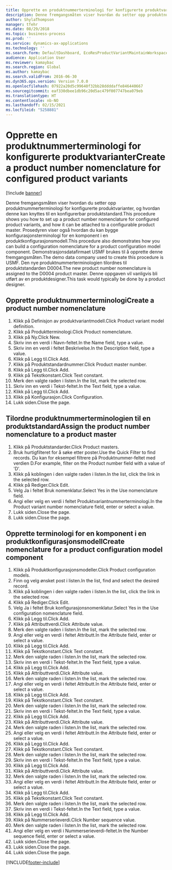 ```yaml
---
title: Opprette en produktnummerterminologi for konfigurerte produktvarianter
description: Denne fremgangsmåten viser hvordan du setter opp produktnummerterminologi for konfigurerte produktvarianter, og hvordan denne kan knyttes til en konfigurerbar produktstandard.
author: ShylaThompson
manager: tfehr
ms.date: 08/29/2018
ms.topic: business-process
ms.prod: ''
ms.service: dynamics-ax-applications
ms.technology: ''
ms.search.form: DefaultDashboard, EcoResProductVariantMaintainWorkspace, EcoResNomenclature, EcoResProductListPage, EcoResProductDetails, PCProductConfigurationModelListPage, PCProductConfigurationModelDetails
audience: Application User
ms.reviewer: kamaybac
ms.search.region: Global
ms.author: kamaybac
ms.search.validFrom: 2016-06-30
ms.dyn365.ops.version: Version 7.0.0
ms.openlocfilehash: 07922a20d5c99640f32bb28ddddaffe846440667
ms.sourcegitcommit: eaf330dbee1db96c20d5ac479f007747bea079eb
ms.translationtype: HT
ms.contentlocale: nb-NO
ms.lasthandoff: 02/15/2021
ms.locfileid: "5258881"
---
```

# <a name="create-a-product-number-nomenclature-for-configured-product-variants"></a><span data-ttu-id="3ea46-103">Opprette en produktnummerterminologi for konfigurerte produktvarianter</span><span class="sxs-lookup"><span data-stu-id="3ea46-103">Create a product number nomenclature for configured product variants</span></span>

[!include [banner](../../includes/banner.md)]

<span data-ttu-id="3ea46-104">Denne fremgangsmåten viser hvordan du setter opp produktnummerterminologi for konfigurerte produktvarianter, og hvordan denne kan knyttes til en konfigurerbar produktstandard.</span><span class="sxs-lookup"><span data-stu-id="3ea46-104">This procedure shows you how to set up a product number nomenclature for configured product variants, and how it can be attached to a configurable product master.</span></span> <span data-ttu-id="3ea46-105">Prosedyren viser også hvordan du kan bygge konfigurasjonsterminologi for en komponent i en produktkonfigurasjonsmodell.</span><span class="sxs-lookup"><span data-stu-id="3ea46-105">This procedure also demonstrates how you can build a configuration nomenclature for a product configuration model component.</span></span> <span data-ttu-id="3ea46-106">Demonstrasjonsdatafirmaet USMF brukes til å opprette denne fremgangsmåten.</span><span class="sxs-lookup"><span data-stu-id="3ea46-106">The demo data company used to create this procedure is USMF.</span></span> <span data-ttu-id="3ea46-107">Den nye produktnummerterminologien tilordnes til produktstandarden D0004.</span><span class="sxs-lookup"><span data-stu-id="3ea46-107">The new product number nomenclature is assigned to the D0004 product master.</span></span> <span data-ttu-id="3ea46-108">Denne oppgaven vil vanligvis bli utført av en produktdesigner.</span><span class="sxs-lookup"><span data-stu-id="3ea46-108">This task would typically be done by a product designer.</span></span>


## <a name="create-a-product-number-nomenclature"></a><span data-ttu-id="3ea46-109">Opprette produktnummerterminologi</span><span class="sxs-lookup"><span data-stu-id="3ea46-109">Create a product number nomenclature</span></span>
1. <span data-ttu-id="3ea46-110">Klikk på Definisjon av produktvariantmodell.</span><span class="sxs-lookup"><span data-stu-id="3ea46-110">Click Product variant model definition.</span></span>
2. <span data-ttu-id="3ea46-111">Klikk på Produktterminologi.</span><span class="sxs-lookup"><span data-stu-id="3ea46-111">Click Product nomenclature.</span></span>
3. <span data-ttu-id="3ea46-112">Klikk på Ny.</span><span class="sxs-lookup"><span data-stu-id="3ea46-112">Click New.</span></span>
4. <span data-ttu-id="3ea46-113">Skriv inn en verdi i Navn-feltet.</span><span class="sxs-lookup"><span data-stu-id="3ea46-113">In the Name field, type a value.</span></span>
5. <span data-ttu-id="3ea46-114">Skriv inn en verdi i feltet Beskrivelse.</span><span class="sxs-lookup"><span data-stu-id="3ea46-114">In the Description field, type a value.</span></span>
6. <span data-ttu-id="3ea46-115">Klikk på Legg til.</span><span class="sxs-lookup"><span data-stu-id="3ea46-115">Click Add.</span></span>
7. <span data-ttu-id="3ea46-116">Klikk på Produktstandardnummer.</span><span class="sxs-lookup"><span data-stu-id="3ea46-116">Click Product master number.</span></span>
8. <span data-ttu-id="3ea46-117">Klikk på Legg til.</span><span class="sxs-lookup"><span data-stu-id="3ea46-117">Click Add.</span></span>
9. <span data-ttu-id="3ea46-118">Klikk på Tekstkonstant.</span><span class="sxs-lookup"><span data-stu-id="3ea46-118">Click Text constant.</span></span>
10. <span data-ttu-id="3ea46-119">Merk den valgte raden i listen.</span><span class="sxs-lookup"><span data-stu-id="3ea46-119">In the list, mark the selected row.</span></span>
11. <span data-ttu-id="3ea46-120">Skriv inn en verdi i Tekst-feltet.</span><span class="sxs-lookup"><span data-stu-id="3ea46-120">In the Text field, type a value.</span></span>
12. <span data-ttu-id="3ea46-121">Klikk på Legg til.</span><span class="sxs-lookup"><span data-stu-id="3ea46-121">Click Add.</span></span>
13. <span data-ttu-id="3ea46-122">Klikk på Konfigurasjon.</span><span class="sxs-lookup"><span data-stu-id="3ea46-122">Click Configuration.</span></span>
14. <span data-ttu-id="3ea46-123">Lukk siden.</span><span class="sxs-lookup"><span data-stu-id="3ea46-123">Close the page.</span></span>

## <a name="assign-the-product-number-nomenclature-to-a-product-master"></a><span data-ttu-id="3ea46-124">Tilordne produktnummerterminologien til en produktstandard</span><span class="sxs-lookup"><span data-stu-id="3ea46-124">Assign the product number nomenclature to a product master</span></span>
1. <span data-ttu-id="3ea46-125">Klikk på Produktstandarder.</span><span class="sxs-lookup"><span data-stu-id="3ea46-125">Click Product masters.</span></span>
2. <span data-ttu-id="3ea46-126">Bruk hurtigfilteret for å søke etter poster.</span><span class="sxs-lookup"><span data-stu-id="3ea46-126">Use the Quick Filter to find records.</span></span> <span data-ttu-id="3ea46-127">Du kan for eksempel filtrere på Produktnummer-feltet med verdien D.</span><span class="sxs-lookup"><span data-stu-id="3ea46-127">For example, filter on the Product number field with a value of 'D'.</span></span>
3. <span data-ttu-id="3ea46-128">Klikk på koblingen i den valgte raden i listen.</span><span class="sxs-lookup"><span data-stu-id="3ea46-128">In the list, click the link in the selected row.</span></span>
4. <span data-ttu-id="3ea46-129">Klikk på Rediger.</span><span class="sxs-lookup"><span data-stu-id="3ea46-129">Click Edit.</span></span>
5. <span data-ttu-id="3ea46-130">Velg Ja i feltet Bruk nomenklatur.</span><span class="sxs-lookup"><span data-stu-id="3ea46-130">Select Yes in the Use nomenclature field.</span></span>
6. <span data-ttu-id="3ea46-131">Angi eller velg en verdi i feltet Produktvariantnummerterminologi.</span><span class="sxs-lookup"><span data-stu-id="3ea46-131">In the Product variant number nomenclature field, enter or select a value.</span></span>
7. <span data-ttu-id="3ea46-132">Lukk siden.</span><span class="sxs-lookup"><span data-stu-id="3ea46-132">Close the page.</span></span>
8. <span data-ttu-id="3ea46-133">Lukk siden.</span><span class="sxs-lookup"><span data-stu-id="3ea46-133">Close the page.</span></span>

## <a name="create-nomenclature-for-a-product-configuration-model-component"></a><span data-ttu-id="3ea46-134">Opprette terminologi for en komponent i en produktkonfigurasjonsmodell</span><span class="sxs-lookup"><span data-stu-id="3ea46-134">Create nomenclature for a product configuration model component</span></span>
1. <span data-ttu-id="3ea46-135">Klikk på Produktkonfigurasjonsmodeller.</span><span class="sxs-lookup"><span data-stu-id="3ea46-135">Click Product configuration models.</span></span>
2. <span data-ttu-id="3ea46-136">Finn og velg ønsket post i listen.</span><span class="sxs-lookup"><span data-stu-id="3ea46-136">In the list, find and select the desired record.</span></span>
3. <span data-ttu-id="3ea46-137">Klikk på koblingen i den valgte raden i listen.</span><span class="sxs-lookup"><span data-stu-id="3ea46-137">In the list, click the link in the selected row.</span></span>
4. <span data-ttu-id="3ea46-138">Klikk på Rediger.</span><span class="sxs-lookup"><span data-stu-id="3ea46-138">Click Edit.</span></span>
5. <span data-ttu-id="3ea46-139">Velg Ja i feltet Bruk konfigurasjonsnomenklatur.</span><span class="sxs-lookup"><span data-stu-id="3ea46-139">Select Yes in the Use configuration nomenclature field.</span></span>
6. <span data-ttu-id="3ea46-140">Klikk på Legg til.</span><span class="sxs-lookup"><span data-stu-id="3ea46-140">Click Add.</span></span>
7. <span data-ttu-id="3ea46-141">Klikk på Attributtverdi.</span><span class="sxs-lookup"><span data-stu-id="3ea46-141">Click Attribute value.</span></span>
8. <span data-ttu-id="3ea46-142">Merk den valgte raden i listen.</span><span class="sxs-lookup"><span data-stu-id="3ea46-142">In the list, mark the selected row.</span></span>
9. <span data-ttu-id="3ea46-143">Angi eller velg en verdi i feltet Attributt.</span><span class="sxs-lookup"><span data-stu-id="3ea46-143">In the Attribute field, enter or select a value.</span></span>
10. <span data-ttu-id="3ea46-144">Klikk på Legg til.</span><span class="sxs-lookup"><span data-stu-id="3ea46-144">Click Add.</span></span>
11. <span data-ttu-id="3ea46-145">Klikk på Tekstkonstant.</span><span class="sxs-lookup"><span data-stu-id="3ea46-145">Click Text constant.</span></span>
12. <span data-ttu-id="3ea46-146">Merk den valgte raden i listen.</span><span class="sxs-lookup"><span data-stu-id="3ea46-146">In the list, mark the selected row.</span></span>
13. <span data-ttu-id="3ea46-147">Skriv inn en verdi i Tekst-feltet.</span><span class="sxs-lookup"><span data-stu-id="3ea46-147">In the Text field, type a value.</span></span>
14. <span data-ttu-id="3ea46-148">Klikk på Legg til.</span><span class="sxs-lookup"><span data-stu-id="3ea46-148">Click Add.</span></span>
15. <span data-ttu-id="3ea46-149">Klikk på Attributtverdi.</span><span class="sxs-lookup"><span data-stu-id="3ea46-149">Click Attribute value.</span></span>
16. <span data-ttu-id="3ea46-150">Merk den valgte raden i listen.</span><span class="sxs-lookup"><span data-stu-id="3ea46-150">In the list, mark the selected row.</span></span>
17. <span data-ttu-id="3ea46-151">Angi eller velg en verdi i feltet Attributt.</span><span class="sxs-lookup"><span data-stu-id="3ea46-151">In the Attribute field, enter or select a value.</span></span>
18. <span data-ttu-id="3ea46-152">Klikk på Legg til.</span><span class="sxs-lookup"><span data-stu-id="3ea46-152">Click Add.</span></span>
19. <span data-ttu-id="3ea46-153">Klikk på Tekstkonstant.</span><span class="sxs-lookup"><span data-stu-id="3ea46-153">Click Text constant.</span></span>
20. <span data-ttu-id="3ea46-154">Merk den valgte raden i listen.</span><span class="sxs-lookup"><span data-stu-id="3ea46-154">In the list, mark the selected row.</span></span>
21. <span data-ttu-id="3ea46-155">Skriv inn en verdi i Tekst-feltet.</span><span class="sxs-lookup"><span data-stu-id="3ea46-155">In the Text field, type a value.</span></span>
22. <span data-ttu-id="3ea46-156">Klikk på Legg til.</span><span class="sxs-lookup"><span data-stu-id="3ea46-156">Click Add.</span></span>
23. <span data-ttu-id="3ea46-157">Klikk på Attributtverdi.</span><span class="sxs-lookup"><span data-stu-id="3ea46-157">Click Attribute value.</span></span>
24. <span data-ttu-id="3ea46-158">Merk den valgte raden i listen.</span><span class="sxs-lookup"><span data-stu-id="3ea46-158">In the list, mark the selected row.</span></span>
25. <span data-ttu-id="3ea46-159">Angi eller velg en verdi i feltet Attributt.</span><span class="sxs-lookup"><span data-stu-id="3ea46-159">In the Attribute field, enter or select a value.</span></span>
26. <span data-ttu-id="3ea46-160">Klikk på Legg til.</span><span class="sxs-lookup"><span data-stu-id="3ea46-160">Click Add.</span></span>
27. <span data-ttu-id="3ea46-161">Klikk på Tekstkonstant.</span><span class="sxs-lookup"><span data-stu-id="3ea46-161">Click Text constant.</span></span>
28. <span data-ttu-id="3ea46-162">Merk den valgte raden i listen.</span><span class="sxs-lookup"><span data-stu-id="3ea46-162">In the list, mark the selected row.</span></span>
29. <span data-ttu-id="3ea46-163">Skriv inn en verdi i Tekst-feltet.</span><span class="sxs-lookup"><span data-stu-id="3ea46-163">In the Text field, type a value.</span></span>
30. <span data-ttu-id="3ea46-164">Klikk på Legg til.</span><span class="sxs-lookup"><span data-stu-id="3ea46-164">Click Add.</span></span>
31. <span data-ttu-id="3ea46-165">Klikk på Attributtverdi.</span><span class="sxs-lookup"><span data-stu-id="3ea46-165">Click Attribute value.</span></span>
32. <span data-ttu-id="3ea46-166">Merk den valgte raden i listen.</span><span class="sxs-lookup"><span data-stu-id="3ea46-166">In the list, mark the selected row.</span></span>
33. <span data-ttu-id="3ea46-167">Angi eller velg en verdi i feltet Attributt.</span><span class="sxs-lookup"><span data-stu-id="3ea46-167">In the Attribute field, enter or select a value.</span></span>
34. <span data-ttu-id="3ea46-168">Klikk på Legg til.</span><span class="sxs-lookup"><span data-stu-id="3ea46-168">Click Add.</span></span>
35. <span data-ttu-id="3ea46-169">Klikk på Tekstkonstant.</span><span class="sxs-lookup"><span data-stu-id="3ea46-169">Click Text constant.</span></span>
36. <span data-ttu-id="3ea46-170">Merk den valgte raden i listen.</span><span class="sxs-lookup"><span data-stu-id="3ea46-170">In the list, mark the selected row.</span></span>
37. <span data-ttu-id="3ea46-171">Skriv inn en verdi i Tekst-feltet.</span><span class="sxs-lookup"><span data-stu-id="3ea46-171">In the Text field, type a value.</span></span>
38. <span data-ttu-id="3ea46-172">Klikk på Legg til.</span><span class="sxs-lookup"><span data-stu-id="3ea46-172">Click Add.</span></span>
39. <span data-ttu-id="3ea46-173">Klikk på Nummerserieverdi.</span><span class="sxs-lookup"><span data-stu-id="3ea46-173">Click Number sequence value.</span></span>
40. <span data-ttu-id="3ea46-174">Merk den valgte raden i listen.</span><span class="sxs-lookup"><span data-stu-id="3ea46-174">In the list, mark the selected row.</span></span>
41. <span data-ttu-id="3ea46-175">Angi eller velg en verdi i Nummerserieverdi-feltet.</span><span class="sxs-lookup"><span data-stu-id="3ea46-175">In the Number sequence field, enter or select a value.</span></span>
42. <span data-ttu-id="3ea46-176">Lukk siden.</span><span class="sxs-lookup"><span data-stu-id="3ea46-176">Close the page.</span></span>
43. <span data-ttu-id="3ea46-177">Lukk siden.</span><span class="sxs-lookup"><span data-stu-id="3ea46-177">Close the page.</span></span>
44. <span data-ttu-id="3ea46-178">Lukk siden.</span><span class="sxs-lookup"><span data-stu-id="3ea46-178">Close the page.</span></span>



[!INCLUDE[footer-include](../../../includes/footer-banner.md)]